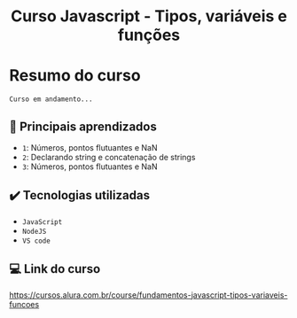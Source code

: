 <h1 align="center" font-size="bold"> Curso Javascript - Tipos, variáveis e funções </h1>

# Resumo do curso

<p>
  
  ``Curso em andamento...``

</p>

## 🔨 Principais aprendizados

- `1`: Números, pontos flutuantes e NaN
- `2`: Declarando string e concatenação de strings
- `3`: Números, pontos flutuantes e NaN

## ✔️ Tecnologias utilizadas

- ``JavaScript``
- ``NodeJS``
- ``VS code``

## 💻 Link do curso

https://cursos.alura.com.br/course/fundamentos-javascript-tipos-variaveis-funcoes